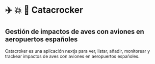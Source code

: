 # ✈️ 💥 🦅 Catacrocker

## Gestión de impactos de aves con aviones en aeropuertos españoles

Catacroker es una aplicación nextjs para ver, listar, añadir, monitorear y trackear impactos de aves con aviones en aeropuertos españoles.
